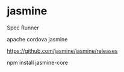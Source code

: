 # jasmine

Spec Runner

apache cordova jasmine

https://github.com/jasmine/jasmine/releases

npm install jasmine-core
